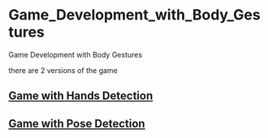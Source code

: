 # Game_Development_with_Body_Gestures
Game Development with Body Gestures

there are 2 versions of the game
## <a href="https://github.com/Sunil-Kumar-P/Game_Development_with_Body_Gestures/tree/main/Game_Development_with_Body_Gestures(Hands)">Game with Hands Detection</a>
## <a href="https://github.com/Sunil-Kumar-P/Game_Development_with_Body_Gestures/tree/main/Game_Development_with_Body_Gestures(Hands)">Game with Pose Detection</a>

